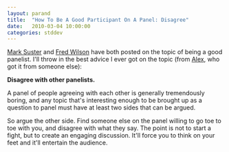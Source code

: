 ```yaml
---
layout: parand
title:  "How To Be A Good Participant On A Panel: Disagree"
date:   2010-03-04 10:00:00
categories: stddev
---
```

[Mark Suster](/web/20120204011742/http://www.bothsidesofthetable.com/2010/03/03/making-the-most-out-of-sitting-on-panels/) and [Fred Wilson](/web/20120204011742/http://www.avc.com/a_vc/2010/03/panels.html) have both posted on the topic of being a good panelist. I'll throw in the best advice I ever got on the topic \(from [Alex](/web/20120204011742/http://teamsoa.com/), who got it from someone else\):

**Disagree with other panelists.**

A panel of people agreeing with each other is generally tremendously boring, and any topic that's interesting enough to be brought up as a question to panel must have at least two sides that can be argued.

So argue the other side. Find someone else on the panel willing to go toe to toe with you, and disagree with what they say. The point is not to start a fight, but to create an engaging discussion. It'll force you to think on your feet and it'll entertain the audience.
